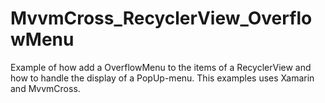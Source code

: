 # MvvmCross_RecyclerView_OverflowMenu
Example of how add a OverflowMenu to the items of a RecyclerView and how to handle the display of a PopUp-menu. This examples uses Xamarin and MvvmCross.
